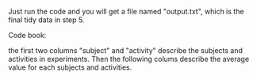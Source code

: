 Just run the code and you will get a file named "output.txt", which is the final tidy data in step 5.

Code book:

the first two columns "subject" and "activity" describe the subjects and activities in experiments. 
Then the following colums describe the average value for each subjects and activities.
